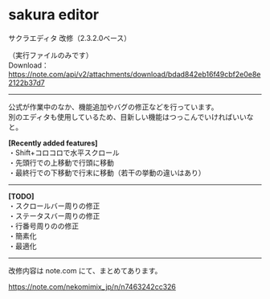 # sakura editor
サクラエディタ 改修（2.3.2.0ベース）<br>

（実行ファイルのみです）<br>
Download：https://note.com/api/v2/attachments/download/bdad842eb16f49cbf2e0e8e2122b37d7

<hr>

公式が作業中のなか、機能追加やバグの修正などを行っています。<br>
別のエディタも使用しているため、目新しい機能はつっこんでいければいいなと。<br>

<b>[Recently added features]</b><br>
・Shift+コロコロで水平スクロール<br>
・先頭行での上移動で行頭に移動<br>
・最終行での下移動で行末に移動（若干の挙動の違いはあり）<br>

<hr>

<b>[TODO]</b><br>
・スクロールバー周りの修正<br>
・ステータスバー周りの修正<br>
・行番号周りのの修正<br>
・簡素化<br>
・最適化<br>

<hr>

改修内容は note.com にて、まとめてあります。

https://note.com/nekomimix_jp/n/n7463242cc326
